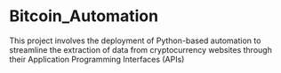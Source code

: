 # Bitcoin_Automation
This project involves the deployment of Python-based automation to streamline the extraction of data from cryptocurrency websites through their Application Programming Interfaces (APIs)
